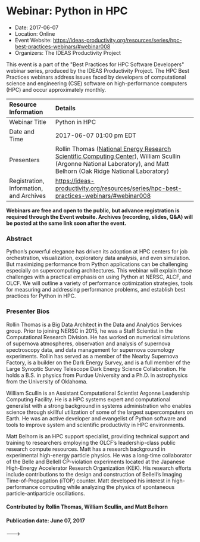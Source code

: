 













			   

<!-- Note: this label does NOT include the trailing colon -->





# Webinar: Python in HPC

- Date: 2017-06-07
- Location: Online
- Event Website: https://ideas-productivity.org/resources/series/hpc-best-practices-webinars/#webinar008
- Organizers: The IDEAS Productivity Project
			   
This event is a part of the "Best Practices for HPC Software
Developers" webinar series, produced by the IDEAS Productivity
Project. The HPC Best Practices webinars address issues faced by
developers of computational science and engineering (CSE) software on
high-performance computers (HPC) and occur approximately monthly.

Resource Information | Details
:--- | :---			   
Webinar Title | Python in HPC
Date and Time | 2017-06-07 01:00 pm EDT
Presenters | Rollin Thomas (<a href="http://www.nersc.gov/">National Energy Research Scientific Computing Center</a>), William Scullin (Argonne National Laboratory), and Matt Belhorn (Oak Ridge National Laboratory)
Registration, Information, and Archives | 	<https://ideas-productivity.org/resources/series/hpc-best-practices-webinars/#webinar008>	

**Webinars are free and open to the public, but advance registration is required through the Event website. Archives (recording, slides, Q&A) will be posted at the same link soon after the event.**

### Abstract
<p>Python’s powerful elegance has driven its adoption at HPC centers for
job orchestration, visualization, exploratory data analysis, and even
simulation.  But maximizing performance from Python applications can
be challenging especially on supercomputing architectures.  This
webinar will explain those challenges with a practical emphasis on
using Python at NERSC, ALCF, and OLCF.  We will outline a variety of
performance optimization strategies, tools for measuring and
addressing performance problems, and establish best practices for
Python in HPC.</p>



### Presenter Bios
<p>Rollin Thomas is a Big Data Architect in the Data and Analytics Services group. <!-- codespell:ignore rollin -->
Prior to joining NERSC in 2015, he was a Staff Scientist in the Computational Research Division.
He has worked on numerical simulations of supernova atmospheres, observation and analysis of supernova spectroscopy data, and data management for
supernova cosmology experiments.
Rollin has served as a member of the Nearby Supernova Factory, is a builder on the Dark Energy Survey, and is a full member of the Large Synoptic Survey Telescope Dark Energy Science Collaboration. <!-- codespell:ignore rollin -->
He holds a B.S. in physics from Purdue University and a Ph.D. in astrophysics from the University of
Oklahoma.</p>
<p>William Scullin is an Assistant Computational
Scientist Argonne Leadership Computing Facility. He is a HPC systems
expert and computational generalist with a strong background in
systems administration who enables science through skillful
utilization of some of the largest supercomputers on Earth. He was an
active developer and evangelist of Python software and tools to
improve system and scientific productivity in HPC environments.</p>
<p>Matt Belhorn is an HPC support specialist,
providing technical support and training to researchers employing the
OLCF’s leadership-class public research compute resources. Matt has a
research background in experimental high-energy particle physics. He
was a long-time collaborator of the Belle and BelleII CP-violation
experiments located at the Japanese High-Energy Accelerator Research
Organization (KEK). His research efforts include contributions to the
design and construction of BelleII’s Imaging Time-of-Propagation
(iTOP) counter. Matt developed his interest in high-performance
computing while analyzing the physics of spontaneous
particle-antiparticle oscillations.</p>

#### Contributed by Rollin Thomas, William Scullin, and Matt Belhorn   

#### Publication date: June 07, 2017

<!---
Publish: yes
Categories: skills
Topics: online learning
Level: 2
Prerequisites: default
Aggregate: none 
<!-- codespell:ignore rollin -->
--->






